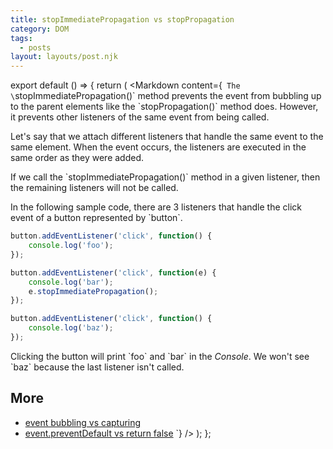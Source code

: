 ```yaml
---
title: stopImmediatePropagation vs stopPropagation
category: DOM
tags:
  - posts
layout: layouts/post.njk
---
```


export default () => {
    return (
<Markdown
    content={`
The \`stopImmediatePropagation()\` method prevents the event from bubbling up to the parent elements like the \`stopPropagation()\` method does. 
However, it prevents other listeners of the same event from being called.

Let's say that we attach different listeners that handle the same event to the same element. When the event occurs, 
the listeners are executed in the same order as they were added.

If we call the \`stopImmediatePropagation()\` method in a given listener, then the remaining listeners will not be called.

In the following sample code, there are 3 listeners that handle the click event of a button represented by \`button\`.

~~~ javascript
button.addEventListener('click', function() {
    console.log('foo');
});

button.addEventListener('click', function(e) {
    console.log('bar');
    e.stopImmediatePropagation();
});

button.addEventListener('click', function() {
    console.log('baz');
});
~~~

Clicking the button will print \`foo\` and \`bar\` in the _Console_. We won't see \`baz\` because the last listener isn't called.

## More

* [event bubbling vs capturing](/event-bubbling-vs-capturing)
* [event.preventDefault vs return false](/event-prevent-default-vs-return-false)
`}
/>
    );
};
